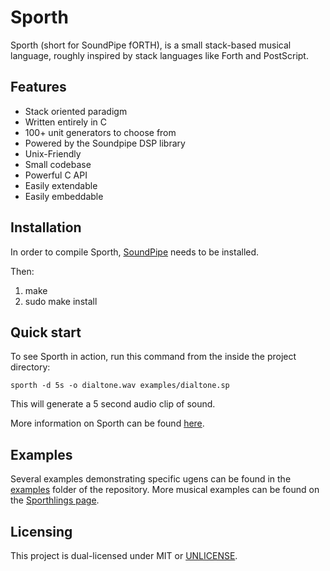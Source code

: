 # Sporth

Sporth (short for SoundPipe fORTH), is a small stack-based musical language, roughly
inspired by stack languages like Forth and PostScript.

## Features

- Stack oriented paradigm
- Written entirely in C
- 100+ unit generators to choose from
- Powered by the Soundpipe DSP library
- Unix-Friendly
- Small codebase
- Powerful C API
- Easily extendable
- Easily embeddable


## Installation

In order to compile Sporth, [SoundPipe](https://pbat.ch/proj/soundpipe.html) needs to be installed.

Then:

1. make
2. sudo make install

## Quick start

To see Sporth in action, run this command from the inside the project directory:

```
sporth -d 5s -o dialtone.wav examples/dialtone.sp
```

This will generate a 5 second audio clip of sound.

More information on Sporth can be found
[here](http://paulbatchelor.github.io/proj/sporth.html).

## Examples

Several examples demonstrating specific ugens can be found in
the [examples](examples) folder of the repository. More musical
examples can be found on the
[Sporthlings page](https://www.pbat.ch/sporthlings).

## Licensing

This project is dual-licensed under MIT or
[UNLICENSE](https://unlicense.org).